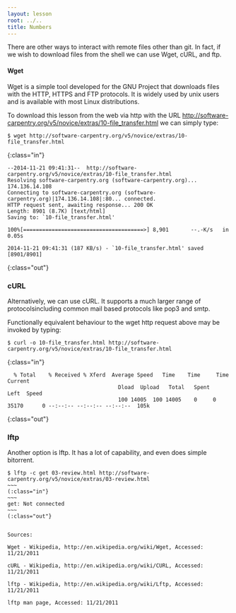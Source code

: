 ```yaml
---
layout: lesson
root: ../..
title: Numbers
---
```

There are other ways to interact with remote files other than git.
In fact, if we wish to download files from the shell we can use
Wget, cURL, and ftp.

#### Wget

Wget is a simple tool developed for the GNU Project that downloads files with the HTTP, HTTPS and FTP protocols. It is widely used by unix users and is available with most Linux distributions.

To download this lesson from the web via http with the URL http://software-carpentry.org/v5/novice/extras/10-file_transfer.html we can simply type:

~~~
$ wget http://software-carpentry.org/v5/novice/extras/10-file_transfer.html
~~~
{:class="in"}


~~~
--2014-11-21 09:41:31--  http://software-carpentry.org/v5/novice/extras/10-file_transfer.html
Resolving software-carpentry.org (software-carpentry.org)... 174.136.14.108
Connecting to software-carpentry.org (software-carpentry.org)|174.136.14.108|:80... connected.
HTTP request sent, awaiting response... 200 OK
Length: 8901 (8.7K) [text/html]
Saving to: `10-file_transfer.html'

100%[======================================>] 8,901       --.-K/s   in 0.05s   

2014-11-21 09:41:31 (187 KB/s) - `10-file_transfer.html' saved [8901/8901]
~~~
{:class="out"}

### cURL

Alternatively, we can use cURL. It supports a much larger range of protocolsincluding common mail based protocols like pop3 and smtp. 

Functionally equivalent behaviour to the wget http request above may be invoked by typing:

~~~
$ curl -o 10-file_transfer.html http://software-carpentry.org/v5/novice/extras/10-file_transfer.html
~~~
{:class="in"}
~~~
  % Total    % Received % Xferd  Average Speed   Time    Time     Time  Current
                                   Dload  Upload   Total   Spent    Left  Speed
                                   100 14005  100 14005    0     0  35170      0 --:--:-- --:--:-- --:--:--  105k
~~~
{:class="out"}

### lftp

Another option is lftp. It has a lot of capability, and even does simple bitorrent. 

~~~~
$ lftp -c get 03-review.html http://software-carpentry.org/v5/novice/extras/03-review.html
~~~
(:class="in"}
~~~
get: Not connected
~~~
(:class="out"}


Sources:

Wget - Wikipedia, http://en.wikipedia.org/wiki/Wget, Accessed: 11/21/2011

cURL - Wikipedia, http://en.wikipedia.org/wiki/CURL, Accessed: 11/21/2011

lftp - Wikipedia, http://en.wikipedia.org/wiki/Lftp, Accessed: 11/21/2011

lftp man page, Accessed: 11/21/2011



